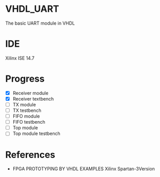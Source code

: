 # VHDL_UART
The basic UART module in VHDL
# IDE
Xilinx ISE 14.7
# Progress 
- [x] Receiver module
- [x] Receiver textbench
- [ ] TX module
- [ ] TX testbench
- [ ] FIFO module
- [ ] FIFO testbench
- [ ] Top module
- [ ] Top module testbench
# References 
* FPGA PROTOTYPING BY VHDL EXAMPLES Xilinx Spartan-3Version
